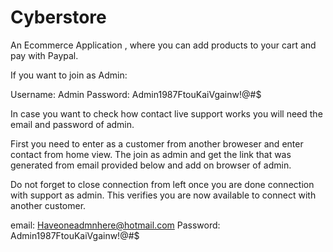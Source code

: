 # Cyberstore
An Ecommerce Application , where you can add products to your cart and pay with Paypal.

If you want to join as Admin: 

Username: Admin
Password: Admin1987FtouKaiVgainw!@#$


In case you want to check how contact live support works
you will need the email and password of admin.

First you need to enter as a customer from another broweser 
and enter contact from home view. The join as admin
and get the link that was generated from email provided
below and add on browser of admin.

Do not forget to close connection from left
once you are done connection with support
as admin. This verifies you are now available to connect with
another customer.

email: Haveoneadmnhere@hotmail.com
Password: Admin1987FtouKaiVgainw!@#$
